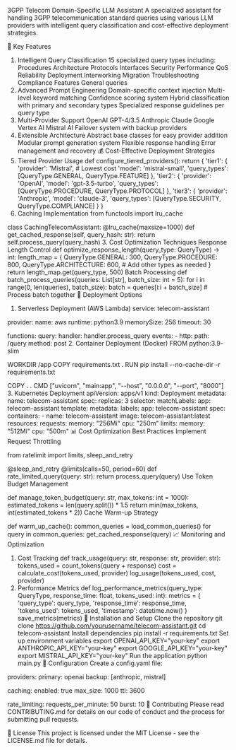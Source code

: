 3GPP Telecom Domain-Specific LLM Assistant
A specialized assistant for handling 3GPP telecommunication standard queries using various LLM providers with intelligent query classification and cost-effective deployment strategies.

🌟 Key Features
1. Intelligent Query Classification
15 specialized query types including:
Procedures
Architecture
Protocols
Interfaces
Security
Performance
QoS
Reliability
Deployment
Interworking
Migration
Troubleshooting
Compliance
Features
General queries
2. Advanced Prompt Engineering
Domain-specific context injection
Multi-level keyword matching
Confidence scoring system
Hybrid classification with primary and secondary types
Specialized response guidelines per query type
3. Multi-Provider Support
OpenAI GPT-4/3.5
Anthropic Claude
Google Vertex AI
Mistral AI
Failover system with backup providers
4. Extensible Architecture
Abstract base classes for easy provider addition
Modular prompt generation system
Flexible response handling
Error management and recovery
💰 Cost-Effective Deployment Strategies
1. Tiered Provider Usage
def configure_tiered_providers():
    return {
        'tier1': {
            'provider': 'Mistral',  # Lowest cost
            'model': 'mistral-small',
            'query_types': [QueryType.GENERAL, QueryType.FEATURE]
        },
        'tier2': {
            'provider': 'OpenAI',
            'model': 'gpt-3.5-turbo',
            'query_types': [QueryType.PROCEDURE, QueryType.PROTOCOL]
        },
        'tier3': {
            'provider': 'Anthropic',
            'model': 'claude-3',
            'query_types': [QueryType.SECURITY, QueryType.COMPLIANCE]
        }
    }
2. Caching Implementation
from functools import lru_cache

class CachingTelecomAssistant:
    @lru_cache(maxsize=1000)
    def get_cached_response(self, query_hash: str):
        return self.process_query(query_hash)
3. Cost Optimization Techniques
Response Length Control
def optimize_response_length(query_type: QueryType) -> int:
    length_map = {
        QueryType.GENERAL: 300,
        QueryType.PROCEDURE: 800,
        QueryType.ARCHITECTURE: 600,
        # Add other types as needed
    }
    return length_map.get(query_type, 500)
Batch Processing
def batch_process_queries(queries: List[str], batch_size: int = 5):
    for i in range(0, len(queries), batch_size):
        batch = queries[i:i + batch_size]
        # Process batch together
🚀 Deployment Options
1. Serverless Deployment (AWS Lambda)
service: telecom-assistant

provider:
  name: aws
  runtime: python3.9
  memorySize: 256
  timeout: 30

functions:
  query:
    handler: handler.process_query
    events:
      - http:
          path: /query
          method: post
2. Container Deployment (Docker)
FROM python:3.9-slim

WORKDIR /app
COPY requirements.txt .
RUN pip install --no-cache-dir -r requirements.txt

COPY . .
CMD ["uvicorn", "main:app", "--host", "0.0.0.0", "--port", "8000"]
3. Kubernetes Deployment
apiVersion: apps/v1
kind: Deployment
metadata:
  name: telecom-assistant
spec:
  replicas: 3
  selector:
    matchLabels:
      app: telecom-assistant
  template:
    metadata:
      labels:
        app: telecom-assistant
    spec:
      containers:
      - name: telecom-assistant
        image: telecom-assistant:latest
        resources:
          requests:
            memory: "256Mi"
            cpu: "250m"
          limits:
            memory: "512Mi"
            cpu: "500m"
📊 Cost Optimization Best Practices
Implement Request Throttling

from ratelimit import limits, sleep_and_retry

@sleep_and_retry
@limits(calls=50, period=60)
def rate_limited_query(query: str):
    return process_query(query)
Use Token Budget Management

def manage_token_budget(query: str, max_tokens: int = 1000):
    estimated_tokens = len(query.split()) * 1.5
    return min(max_tokens, int(estimated_tokens * 2))
Cache Warm-up Strategy

def warm_up_cache():
    common_queries = load_common_queries()
    for query in common_queries:
        get_cached_response(query)
📈 Monitoring and Optimization
1. Cost Tracking
def track_usage(query: str, response: str, provider: str):
    tokens_used = count_tokens(query + response)
    cost = calculate_cost(tokens_used, provider)
    log_usage(tokens_used, cost, provider)
2. Performance Metrics
def log_performance_metrics(query_type: QueryType, 
                          response_time: float,
                          tokens_used: int):
    metrics = {
        'query_type': query_type,
        'response_time': response_time,
        'tokens_used': tokens_used,
        'timestamp': datetime.now()
    }
    save_metrics(metrics)
🔧 Installation and Setup
Clone the repository
git clone https://github.com/yourusername/telecom-assistant.git
cd telecom-assistant
Install dependencies
pip install -r requirements.txt
Set up environment variables
export OPENAI_API_KEY="your-key"
export ANTHROPIC_API_KEY="your-key"
export GOOGLE_API_KEY="your-key"
export MISTRAL_API_KEY="your-key"
Run the application
python main.py
📝 Configuration
Create a config.yaml file:

providers:
  primary: openai
  backup: [anthropic, mistral]

caching:
  enabled: true
  max_size: 1000
  ttl: 3600

rate_limiting:
  requests_per_minute: 50
  burst: 10
🤝 Contributing
Please read CONTRIBUTING.md for details on our code of conduct and the process for submitting pull requests.

📄 License
This project is licensed under the MIT License - see the LICENSE.md file for details.
